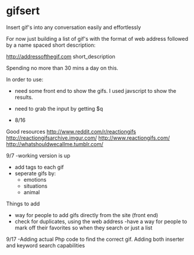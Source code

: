 gifsert
=======

Insert gif's into any conversation easily and effortlessly

For now just building a list of gif's with the format of web address followed by a name spaced short description:

http://addressofthegif.com short_description

Spending no more than 30 mins a day on this.

In order to use:
- need some front end to show the gifs. I used javscript to show the results.
- need to grab the input by getting $q


- 8/16

Good resources
http://www.reddit.com/r/reactiongifs
http://reactiongifsarchive.imgur.com/
http://www.reactiongifs.com/
http://whatshouldwecallme.tumblr.com/


9/7
-working version is up
- add tags to each gif
- seperate gifs by:
    - emotions
    - situations
    - animal

Things to add
- way for people to add gifs directly from the site (front end)
- check for duplicates, using the web address
-have a way for people to mark off their favorites so when they search or just a list

9/17
-Adding actual Php code to find the correct gif. Adding both inserter and keyword search capabilities